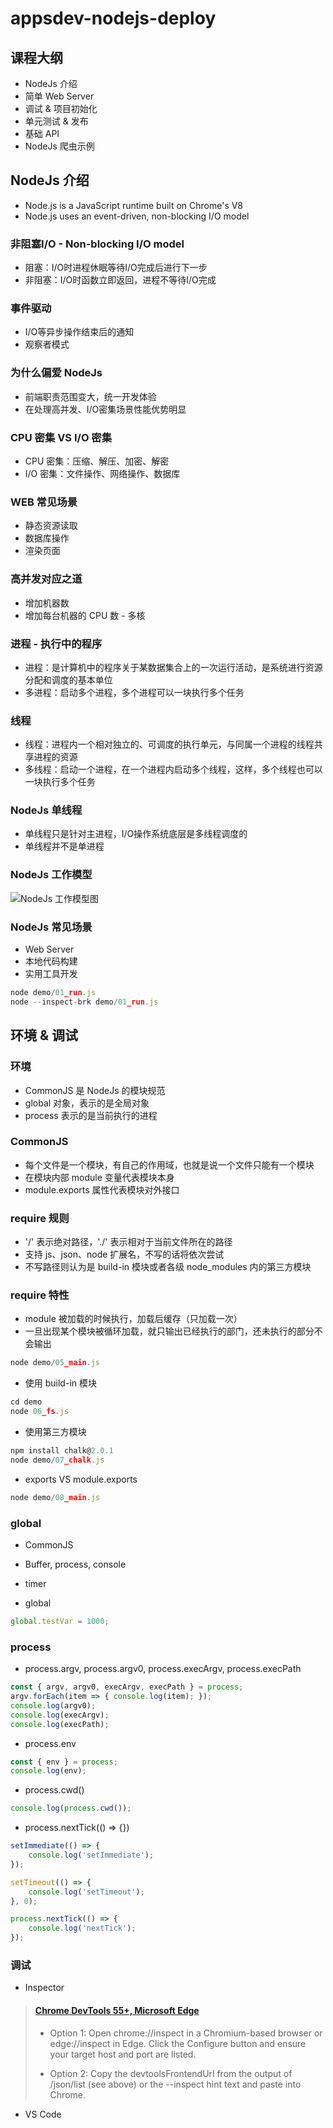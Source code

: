 # appsdev-nodejs-deploy

## 课程大纲
- NodeJs 介绍
- 简单 Web Server
- 调试 & 项目初始化
- 单元测试 & 发布
- 基础 API
- NodeJs 爬虫示例

## NodeJs 介绍
- Node.js is a JavaScript runtime built on Chrome's V8
- Node.js uses an event-driven, non-blocking I/O model

### 非阻塞I/O - Non-blocking I/O model
- 阻塞：I/O时进程休眠等待I/O完成后进行下一步
- 非阻塞：I/O时函数立即返回，进程不等待I/O完成

### 事件驱动
- I/O等异步操作结束后的通知
- 观察者模式

### 为什么偏爱 NodeJs
- 前端职责范围变大，统一开发体验
- 在处理高并发、I/O密集场景性能优势明显

### CPU 密集 VS I/O 密集
- CPU 密集：压缩、解压、加密、解密
- I/O 密集：文件操作、网络操作、数据库

### WEB 常见场景
- 静态资源读取
- 数据库操作
- 渲染页面

### 高并发对应之道
- 增加机器数
- 增加每台机器的 CPU 数 - 多核

### 进程 - 执行中的程序
- 进程：是计算机中的程序关于某数据集合上的一次运行活动，是系统进行资源分配和调度的基本单位
- 多进程：启动多个进程，多个进程可以一块执行多个任务

### 线程
- 线程：进程内一个相对独立的、可调度的执行单元，与同属一个进程的线程共享进程的资源
- 多线程：启动一个进程，在一个进程内启动多个线程，这样，多个线程也可以一块执行多个任务

### NodeJs 单线程
- 单线程只是针对主进程，I/O操作系统底层是多线程调度的
- 单线程并不是单进程

### NodeJs 工作模型
![NodeJs 工作模型图](https://raw.githubusercontent.com/sipingme/appsdev-nodejs-deploy/master/readme/nodejs-work-model.png)

### NodeJs 常见场景
- Web Server
- 本地代码构建
- 实用工具开发

```javascript
node demo/01_run.js
node --inspect-brk demo/01_run.js
```

## 环境 & 调试

### 环境
- CommonJS 是 NodeJs 的模块规范
- global 对象，表示的是全局对象
- process 表示的是当前执行的进程

### CommonJS
- 每个文件是一个模块，有自己的作用域，也就是说一个文件只能有一个模块
- 在模块内部 module 变量代表模块本身
- module.exports 属性代表模块对外接口

### require 规则
- '/' 表示绝对路径，'./' 表示相对于当前文件所在的路径
- 支持 js、json、node 扩展名，不写的话将依次尝试
- 不写路径则认为是 build-in 模块或者各级 node_modules 内的第三方模块

### require 特性
- module 被加载的时候执行，加载后缓存（只加载一次）
- 一旦出现某个模块被循环加载，就只输出已经执行的部门，还未执行的部分不会输出

```javascript
node demo/05_main.js
```

- 使用 build-in 模块
```javascript
cd demo
node 06_fs.js
```

- 使用第三方模块
```javascript
npm install chalk@2.0.1
node demo/07_chalk.js
```
- exports VS module.exports
```javascript
node demo/08_main.js
```

### global
- CommonJS
- Buffer, process, console
- timer

- global
```javascript
global.testVar = 1000;
```

### process

- process.argv, process.argv0, process.execArgv, process.execPath
```javascript
const { argv, argv0, execArgv, execPath } = process;
argv.forEach(item => { console.log(item); });
console.log(argv0);
console.log(execArgv);
console.log(execPath);
```

- process.env
```javascript
const { env } = process;
console.log(env);
```

- process.cwd()
```javascript
console.log(process.cwd());
```

- process.nextTick(() => {})
```javascript
setImmediate(() => {
    console.log('setImmediate');
});

setTimeout(() => {
    console.log('setTimeout');
}, 0);

process.nextTick(() => {
    console.log('nextTick');
});
```

### 调试

- Inspector

> #### [Chrome DevTools 55+, Microsoft Edge](https://nodejs.org/en/docs/guides/debugging-getting-started/)
> 
> - Option 1: Open chrome://inspect in a Chromium-based browser or edge://inspect in Edge. Click the Configure button and ensure your target host and port are listed.
>
> - Option 2: Copy the devtoolsFrontendUrl from the output of /json/list (see above) or the --inspect hint text and paste into Chrome.


- VS Code
